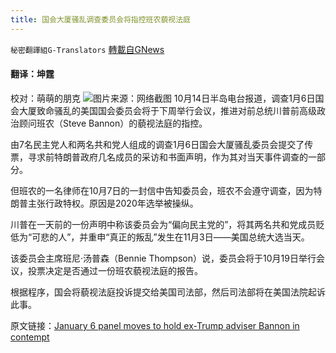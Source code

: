```yaml
---
title: 国会大厦骚乱调查委员会将指控班农藐视法庭
---
```

`秘密翻譯組G-Translators` [轉載自GNews](https://gnews.org/zh-hans/1595368/)

#### 翻译：坤霆
校对：萌萌的朋克
![](https://assets.gnews.org/wp-content/uploads/2021/10/2-71.jpg)图片来源：网络截图
10月14日半岛电台报道，调查1月6日国会大厦致命骚乱的美国国会委员会将于下周举行会议，推进对前总统川普前高级政治顾问班农（Steve Bannon）的藐视法庭的指控。

由7名民主党人和两名共和党人组成的调查1月6日国会大厦骚乱委员会提交了传票，寻求前特朗普政府几名成员的采访和书面声明，作为其对当天事件调查的一部分。

但班农的一名律师在10月7日的一封信中告知委员会，班农不会遵守调查，因为特朗普主张行政特权。原因是2020年选举被操纵。

川普在一天前的一份声明中称该委员会为“偏向民主党的”，将其两名共和党成员贬低为“可悲的人”，并重申“真正的叛乱”发生在11月3日——美国总统大选当天。

该委员会主席班尼·汤普森（Bennie Thompson）说，委员会将于10月19日举行会议，投票决定是否通过一份班农藐视法庭的报告。

根据程序，国会将藐视法庭投诉提交给美国司法部，然后司法部将在美国法院起诉此事。

原文链接：[January 6 panel moves to hold ex-Trump adviser Bannon in contempt](https://www.aljazeera.com/news/2021/10/14/january-6-panel-moves-to-hold-former-trump-adviser-bannon-in-contempt)
